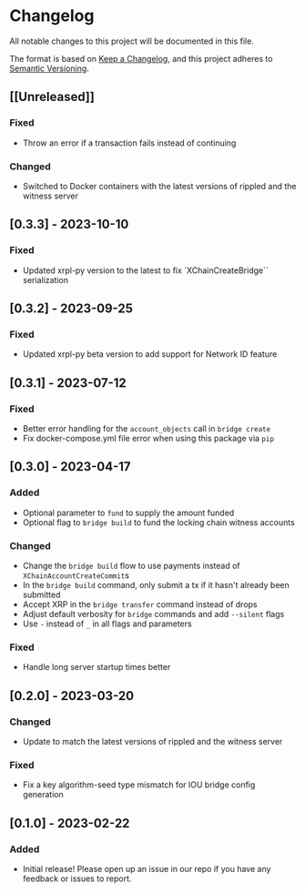 # Changelog

All notable changes to this project will be documented in this file.

The format is based on [Keep a Changelog](https://keepachangelog.com/en/1.0.0/),
and this project adheres to [Semantic Versioning](https://semver.org/spec/v2.0.0.html).

## [[Unreleased]]

### Fixed

- Throw an error if a transaction fails instead of continuing

### Changed

- Switched to Docker containers with the latest versions of rippled and the witness server

## [0.3.3] - 2023-10-10

### Fixed

- Updated xrpl-py version to the latest to fix `XChainCreateBridge`` serialization

## [0.3.2] - 2023-09-25

### Fixed

- Updated xrpl-py beta version to add support for Network ID feature

## [0.3.1] - 2023-07-12

### Fixed

- Better error handling for the `account_objects` call in `bridge create`
- Fix docker-compose.yml file error when using this package via `pip`

## [0.3.0] - 2023-04-17

### Added

- Optional parameter to `fund` to supply the amount funded
- Optional flag to `bridge build` to fund the locking chain witness accounts

### Changed

- Change the `bridge build` flow to use payments instead of `XChainAccountCreateCommit`s
- In the `bridge build` command, only submit a tx if it hasn't already been submitted
- Accept XRP in the `bridge transfer` command instead of drops
- Adjust default verbosity for `bridge` commands and add `--silent` flags
- Use `-` instead of `_` in all flags and parameters

### Fixed

- Handle long server startup times better

## [0.2.0] - 2023-03-20

### Changed

- Update to match the latest versions of rippled and the witness server

### Fixed

- Fix a key algorithm-seed type mismatch for IOU bridge config generation

## [0.1.0] - 2023-02-22

### Added

- Initial release! Please open up an issue in our repo if you have any
  feedback or issues to report.
